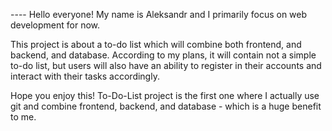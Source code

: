---- Hello everyone! My name is Aleksandr and I primarily focus on web development for now.


This project is about a to-do list which will combine both frontend, and backend, and database.
According to my plans, it will contain not a simple to-do list, but users will also have an ability to register in their accounts and
interact with their tasks accordingly.

Hope you enjoy this! To-Do-List project is the first one where I actually use
git and combine frontend, backend, and database - which is a huge benefit to me.